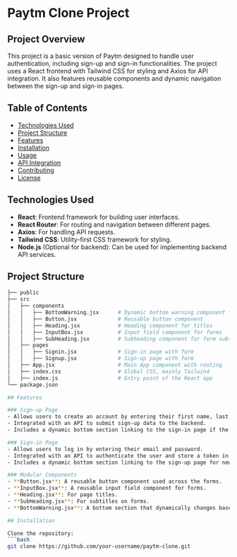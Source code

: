 # Paytm Clone Project

## Project Overview
This project is a basic version of Paytm designed to handle user authentication, including sign-up and sign-in functionalities. The project uses a React frontend with Tailwind CSS for styling and Axios for API integration. It also features reusable components and dynamic navigation between the sign-up and sign-in pages.

## Table of Contents
- [Technologies Used](#technologies-used)
- [Project Structure](#project-structure)
- [Features](#features)
- [Installation](#installation)
- [Usage](#usage)
- [API Integration](#api-integration)
- [Contributing](#contributing)
- [License](#license)

## Technologies Used
- **React**: Frontend framework for building user interfaces.
- **React Router**: For routing and navigation between different pages.
- **Axios**: For handling API requests.
- **Tailwind CSS**: Utility-first CSS framework for styling.
- **Node.js** (Optional for backend): Can be used for implementing backend API services.

## Project Structure
```bash
├── public
├── src
│   ├── components
│   │   ├── BottomWarning.jsx      # Dynamic bottom warning component for sign-in and sign-up pages
│   │   ├── Button.jsx             # Reusable button component
│   │   ├── Heading.jsx            # Heading component for titles
│   │   ├── InputBox.jsx           # Input field component for forms
│   │   ├── SubHeading.jsx         # Subheading component for form subtitles
│   ├── pages
│   │   ├── Signin.jsx             # Sign-in page with form
│   │   ├── Signup.jsx             # Sign-up page with form
│   ├── App.jsx                    # Main App component with routing
│   ├── index.css                  # Global CSS, mainly Tailwind
│   ├── index.js                   # Entry point of the React app
└── package.json

## Features

### Sign-up Page
- Allows users to create an account by entering their first name, last name, email, and password.
- Integrated with an API to submit sign-up data to the backend.
- Includes a dynamic bottom section linking to the sign-in page if the user already has an account.

### Sign-in Page
- Allows users to log in by entering their email and password.
- Integrated with an API to authenticate the user and store a token in `localStorage`.
- Includes a dynamic bottom section linking to the sign-up page for new users.

### Modular Components
- **Button.jsx**: A reusable button component used across the forms.
- **InputBox.jsx**: A reusable input field component for forms.
- **Heading.jsx**: For page titles.
- **SubHeading.jsx**: For subtitles on forms.
- **BottomWarning.jsx**: A bottom section that dynamically changes based on the page (sign-up/sign-in).

## Installation

Clone the repository:
```bash
git clone https://github.com/your-username/paytm-clone.git
